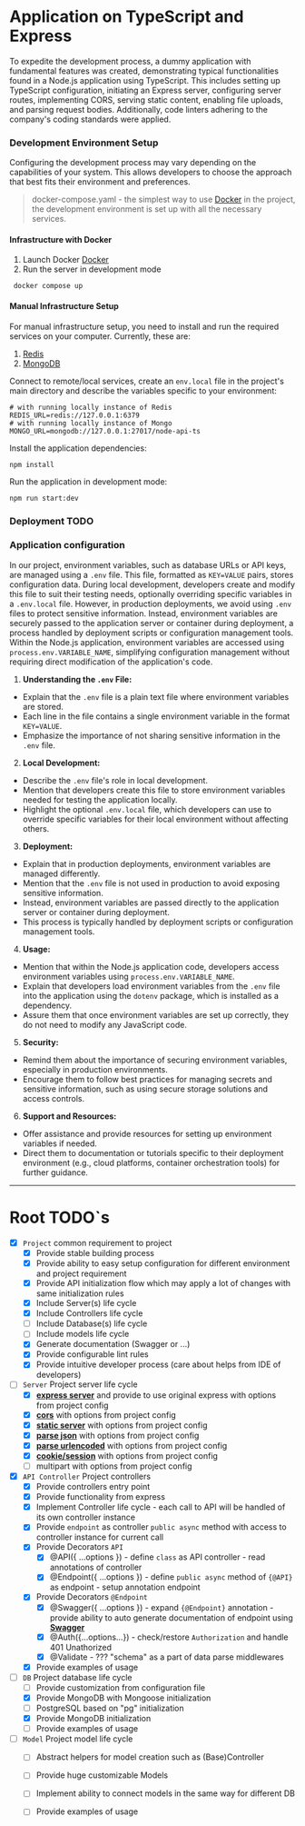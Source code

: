 # Application on TypeScript and Express

To expedite the development process, a dummy application with fundamental features was created, demonstrating typical functionalities found in a Node.js application using TypeScript. This includes setting up TypeScript configuration, initiating an Express server, configuring server routes, implementing CORS, serving static content, enabling file uploads, and parsing request bodies. Additionally, code linters adhering to the company's coding standards were applied.


### Development Environment Setup

Configuring the development process may vary depending on the capabilities of your system. This allows developers to choose the approach that best fits their environment and preferences.
> docker-compose.yaml - the simplest way to use [Docker](https://www.docker.com/get-started/) in the project, the development environment is set up with all the necessary services.

#### Infrastructure with Docker
1. Launch Docker [Docker](https://www.docker.com/get-started/)
2. Run the server in development mode
```
 docker compose up
```

#### Manual Infrastructure Setup
For manual infrastructure setup, you need to install and run the required services on your computer. Currently, these are:
1. [Redis](https://redis.io/)
2. [MongoDB](https://www.mongodb.com/)

Connect to remote/local services, create an `env.local` file in the project's main directory and describe the variables specific to your environment:
```
# with running locally instance of Redis
REDIS_URL=redis://127.0.0.1:6379
# with running locally instance of Mongo
MONGO_URL=mongodb://127.0.0.1:27017/node-api-ts
```

Install the application dependencies:
```
npm install
```
Run the application in development mode:
```
npm run start:dev
```

### Deployment TODO


### Application configuration

In our project, environment variables, such as database URLs or API keys, are managed using a `.env` file. This file, formatted as `KEY=VALUE` pairs, stores configuration data. During local development, developers create and modify this file to suit their testing needs, optionally overriding specific variables in a `.env.local` file. However, in production deployments, we avoid using `.env` files to protect sensitive information. Instead, environment variables are securely passed to the application server or container during deployment, a process handled by deployment scripts or configuration management tools. Within the Node.js application, environment variables are accessed using `process.env.VARIABLE_NAME`, simplifying configuration management without requiring direct modification of the application's code.

1. **Understanding the `.env` File:**
  - Explain that the `.env` file is a plain text file where environment variables are stored.
  - Each line in the file contains a single environment variable in the format `KEY=VALUE`.
  - Emphasize the importance of not sharing sensitive information in the `.env` file.
2. **Local Development:**
  - Describe the `.env` file's role in local development.
  - Mention that developers create this file to store environment variables needed for testing the application locally.
  - Highlight the optional `.env.local` file, which developers can use to override specific variables for their local environment without affecting others.
3. **Deployment:**
  - Explain that in production deployments, environment variables are managed differently.
  - Mention that the `.env` file is not used in production to avoid exposing sensitive information.
  - Instead, environment variables are passed directly to the application server or container during deployment.
  - This process is typically handled by deployment scripts or configuration management tools.
4. **Usage:**
  - Mention that within the Node.js application code, developers access environment variables using `process.env.VARIABLE_NAME`.
  - Explain that developers load environment variables from the `.env` file into the application using the `dotenv` package, which is installed as a dependency.
  - Assure them that once environment variables are set up correctly, they do not need to modify any JavaScript code.
5. **Security:**
  - Remind them about the importance of securing environment variables, especially in production environments.
  - Encourage them to follow best practices for managing secrets and sensitive information, such as using secure storage solutions and access controls.
6. **Support and Resources:**
  - Offer assistance and provide resources for setting up environment variables if needed.
  - Direct them to documentation or tutorials specific to their deployment environment (e.g., cloud platforms, container orchestration tools) for further guidance.



- - - -
# Root TODO`s

* [x] `Project` common requirement to project
    * [x] Provide stable building process
    * [x] Provide ability to easy setup configuration for different environment and project requirement
    * [x] Provide API initialization flow which may apply a lot of changes with same initialization rules
    * [x] Include Server(s) life cycle
    * [x] Include Controllers life cycle
    * [ ] Include Database(s) life cycle
    * [ ] Include models life cycle
    * [x] Generate documentation (Swagger or ...)
    * [x] Provide configurable lint rules
    * [x] Provide intuitive developer process (care about helps from IDE of developers)

* [ ] `Server` Project server life cycle
    * [x] **[express server](https://expressjs.com/ "express")** and provide to use original express with options from project config 
    * [x] **[cors](https://www.npmjs.com/package/cors "CORS")** with options from project config
    * [x] **[static server](https://expressjs.com/en/4x/api.html#express.static "express static")** with options from project config
    * [x] **[parse json](https://www.npmjs.com/package/body-parser "body-parser => JSON")** with options from project config
    * [x] **[parse urlencoded](https://www.npmjs.com/package/body-parser "body-parser => URLENCODED")** with options from project config
    * [x] **[cookie/session](https://www.npmjs.com/package/express-session "express-session")** with options from project config 
    * [ ] multipart with options from project config 

* [x] `API Controller` Project controllers
    * [x] Provide controllers entry point
    * [x] Provide functionality from express
    * [x] Implement Controller life cycle - each call to API will be handled of its own controller instance
    * [x] Provide `endpoint` as controller `public async` method with access to controller instance for current call
    * [x] Provide Decorators `API`
        * [x] @API({ ...options }) - define `class` as API controller - read annotations of controller
        * [x] @Endpoint({ ...options }) - define `public async` method of `{@API}` as endpoint - setup annotation endpoint
    * [x] Provide Decorators `@Endpoint`
        * [x] @Swagger({ ...options }) - expand `{@Endpoint}` annotation - provide ability to auto generate documentation of endpoint using **[Swagger](https://www.npmjs.com/package/swagger-ui-express/ "swagger-ui-express")**
        * [x] @Auth({…options…}) - check/restore `Authorization` and handle 401 Unathorized
        * [x] @Validate - ??? "schema" as a part of data parse middlewares
    * [x] Provide examples of usage

* [ ] `DB` Project database life cycle
    * [ ] Provide customization from configuration file
    * [x] Provide MongoDB with Mongoose initialization
    * [ ] PostgreSQL based on "pg" initialization
    * [x] Provide MongoDB initialization
    * [ ] Provide examples of usage

* [ ] `Model` Project model life cycle
    * [ ] Abstract helpers for model creation such as (Base)Controller
    * [ ] Provide huge customizable Models
    * [ ] Implement ability to connect models in the same way for different DB
    * [ ] Provide examples of usage

